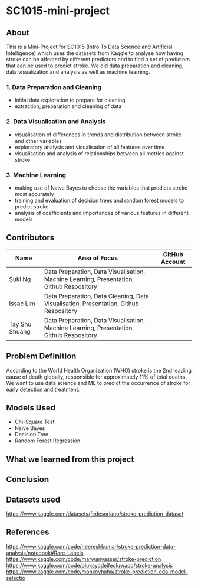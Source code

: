 # SC1015-mini-project

## About

This is a Mini-Project for SC1015 (Intro To Data Science and Artificial Intelligence) which uses the datasets from Kaggle to analyse how having stroke can be affected by different predictors and to find a set of predictors that can be used to predict stroke. We did data preparation and cleaning, data visualization and analysis as well as machine learning.

### 1. Data Preparation and Cleaning
- initial data exploration to prepare for cleaning
- extraction, preparation and cleaning of data

### 2. Data Visualisation and Analysis
- visualisation of differences in trends and distribution between stroke and other variables
- exploratory analysis and visualisation of all features over time
- visualisation and analysis of relationships between all metrics against stroke

### 3. Machine Learning
- making use of Naive Bayes to choose the variables that predicts stroke most accurately
- training and evaluation of decision trees and random forest models to predict stroke
- analysis of coefficients and importances of various features in different models

## Contributors

|  Name  |  Area of Focus  |  GitHub Account  |
|  ---  |  ---  | --- |
|  Suki Ng  |  Data Preparation, Data Visualisation, Machine Learning, Presentation, Github Respository  |
|  Issac Lim  |  Data Preparation, Data Cleaning, Data Visualisation, Presentation, Github Respository  |
|  Tay Shu Shuang  |  Data Preparation, Data Visualisation, Machine Learning, Presentation, Github Respository  |

## Problem Definition
According to the World Health Organization (WHO) stroke is the 2nd leading cause of death globally, responsible for approximately 11% of total deaths.
We want to use data science and ML to predict the occurrence of stroke for early detection and treatment. 


## Models Used

- Chi-Square Test
- Naive Bayes
- Decision Tree
- Random Forest Regression

## What we learned from this project


## Conclusion



## Datasets used
https://www.kaggle.com/datasets/fedesoriano/stroke-prediction-dataset

## References

https://www.kaggle.com/code/neereshkumar/stroke-prediction-data-analysis/notebook#Rare-Labels
https://www.kaggle.com/code/marwanyasser/stroke-prediction
https://www.kaggle.com/code/olukayodeifeoluwapo/stroke-analysis
https://www.kaggle.com/code/monkeyhaha/stroke-prediction-eda-model-selectio

